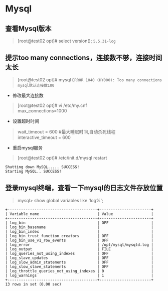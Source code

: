 # Mysql

## 查看Mysql版本
>[root@test02 opt]# select version();
`5.5.31-log`

## 提示too many connections，连接数不够，连接时间太长
>[root@test02 opt]# mysql
`
ERROR 1040 (HY000): Too many connections
mysql默认连接数100
`
- 修改最大连接数
>[root@test02 opt]# vi /etc/my.cnf
><br/>max_connections=1000

- 设置超时时间
>wait_timeout = 600	#最大睡眠时间,自动杀死线程
><br/>interactive_timeout = 600

- 重启mysql服务
>[root@test02 opt]# /etc/init.d/mysql restart
```
Shutting down MySQL..... SUCCESS! 
Starting MySQL.. SUCCESS! 
```

## 登录mysql终端，查看一下mysql的日志文件存放位置
>mysql> show global variables like 'log%';
```
+----------------------------------------+-----------------------+
| Variable_name                          | Value                 |
+----------------------------------------+-----------------------+
| log_bin                                | OFF                   |
| log_bin_basename                       |                       |
| log_bin_index                          |                       |
| log_bin_trust_function_creators        | OFF                   |
| log_bin_use_v1_row_events              | OFF                   |
| log_error                              | /opt/mysql/mysqld.log |
| log_output                             | FILE                  |
| log_queries_not_using_indexes          | OFF                   |
| log_slave_updates                      | OFF                   |
| log_slow_admin_statements              | OFF                   |
| log_slow_slave_statements              | OFF                   |
| log_throttle_queries_not_using_indexes | 0                     |
| log_warnings                           | 1                     |
+----------------------------------------+-----------------------+
13 rows in set (0.00 sec)
```

